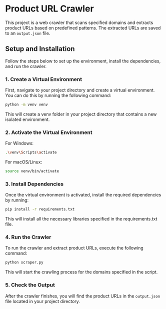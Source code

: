 # Product URL Crawler

This project is a web crawler that scans specified domains and extracts product URLs based on predefined patterns. The extracted URLs are saved to an `output.json` file.

## Setup and Installation

Follow the steps below to set up the environment, install the dependencies, and run the crawler.

### 1. Create a Virtual Environment

First, navigate to your project directory and create a virtual environment. You can do this by running the following command:

```bash
python -m venv venv
```
This will create a venv folder in your project directory that contains a new isolated environment.

### 2. Activate the Virtual Environment

For Windows:

```bash
.\venv\Scripts\activate
```

For macOS/Linux:

```bash
source venv/bin/activate
```

### 3. Install Dependencies

Once the virtual environment is activated, install the required dependencies by running:

```bash
pip install -r requirements.txt
```

This will install all the necessary libraries specified in the requirements.txt file.

### 4. Run the Crawler

To run the crawler and extract product URLs, execute the following command:

```bash
python scraper.py
```

This will start the crawling process for the domains specified in the script.

### 5. Check the Output

After the crawler finishes, you will find the product URLs in the `output.json` file located in your project directory.
